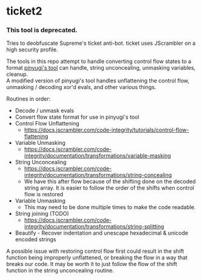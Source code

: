 # ticket2
### This tool is deprecated. 

Tries to deobfuscate Supreme's ticket anti-bot. ticket uses JScrambler on a high security profile.

The tools in this repo attempt to handle converting control flow states to a format [pinyugi's tool](https://github.com/pinyugi/pooky) can handle, string unconcealing, unmasking variables, cleanup.\
A modified version of pinyugi's tool handles unflattening the control flow, unmasking / decoding xor'd evals, and other various things.

Routines in order:
* Decode / unmask evals
* Convert flow state format for use in pinyugi's tool
* Control Flow Unflattening
  * https://docs.jscrambler.com/code-integrity/tutorials/control-flow-flattening
* Variable Unmasking
  * https://docs.jscrambler.com/code-integrity/documentation/transformations/variable-masking
* String Unconcealing 
  * https://docs.jscrambler.com/code-integrity/documentation/transformations/string-concealing
  * We have this after flow because of the shifting done on the decoded string array. It is easier to follow the order of the shifts when control flow is restored
* Variable Unmasking
  * This may need to be done multiple times to make the code readable.
* String joining (TODO)
  * https://docs.jscrambler.com/code-integrity/documentation/transformations/string-splitting
* Beautify - Recover indentation and unescape hexadecimal & unicode encoded strings

A possible issue with restoring control flow first could result in the shift
function being improperly unflattened, or breaking the flow in a
way that breaks our code. It may be worth it to just follow the flow
of the shift function in the string unconcealing routine.
